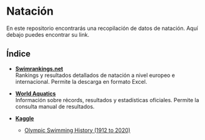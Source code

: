 # Natación
En este repositorio encontrarás una recopilación de datos de natación. Aquí debajo puedes encontrar su link.

## Índice

- [**Swimrankings.net**](https://www.swimrankings.net/)  
  Rankings y resultados detallados de natación a nivel europeo e internacional. Permite la descarga en formato Excel.

- [**World Aquatics**](https://www.worldaquatics.com/)  
  Información sobre récords, resultados y estadísticas oficiales. Permite la consulta manual de resultados.

- [**Kaggle**](https://www.kaggle.com/)  
  - [Olympic Swimming History (1912 to 2020)](https://www.kaggle.com/datasets/datasciencedonut/olympic-swimming-1912-to-2020)